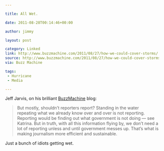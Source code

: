 ```yaml
---

title: All Wet.

date: 2011-08-28T00:14:46+00:00

author: jimmy

layout: post

category: Linked
link: http://www.buzzmachine.com/2011/08/27/how-we-could-cover-storms/
source: http://www.buzzmachine.com/2011/08/27/how-we-could-cover-storms/
via: Buzz Machine

tags:
 - Hurricane
 - Media

---
```



Jeff Jarvis, on his brilliant [BuzzMachine](http://www.buzzmachine.com/2011/08/27/how-we-could-cover-storms/) blog:

>But mostly, shouldn&rsquo;t reporters report? Standing in the water repeating what we already know over and over is not reporting. Reporting would be finding out what government is not doing &mdash; see Katrina. But in truth, with all this information flying by, we don&rsquo;t need a lot of reporting unless and until government messes up. That&rsquo;s what is making journalism more efficient and sustainable.

Just a bunch of idiots getting wet.

